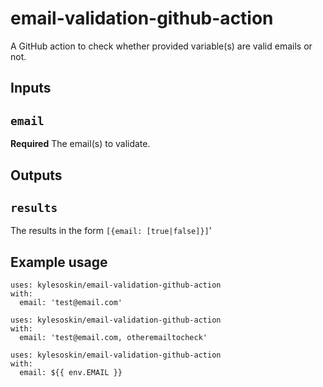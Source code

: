 # email-validation-github-action
A GitHub action to check whether provided variable(s) are valid emails or not.

## Inputs

## `email`

**Required** The email(s) to validate.

## Outputs

## `results`

The results in the form `[{email: [true|false]}]`'

## Example usage

```
uses: kylesoskin/email-validation-github-action
with:
  email: 'test@email.com'
```

```
uses: kylesoskin/email-validation-github-action
with:
  email: 'test@email.com, otheremailtocheck'
```

```
uses: kylesoskin/email-validation-github-action
with:
  email: ${{ env.EMAIL }}
```
